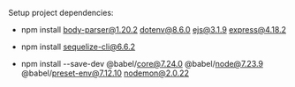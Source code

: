 Setup project dependencies:

- npm install body-parser@1.20.2 dotenv@8.6.0 ejs@3.1.9 express@4.18.2

- npm install sequelize-cli@6.6.2

- npm install --save-dev @babel/core@7.24.0 @babel/node@7.23.9 @babel/preset-env@7.12.10 nodemon@2.0.22
